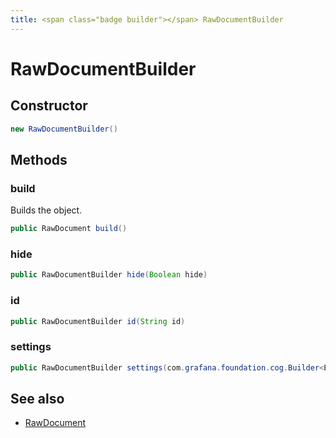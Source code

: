 ```yaml
---
title: <span class="badge builder"></span> RawDocumentBuilder
---
```

# <span class="badge builder"></span> RawDocumentBuilder

## Constructor

```java
new RawDocumentBuilder()
```
## Methods

### <span class="badge object-method"></span> build

Builds the object.

```java
public RawDocument build()
```

### <span class="badge object-method"></span> hide

```java
public RawDocumentBuilder hide(Boolean hide)
```

### <span class="badge object-method"></span> id

```java
public RawDocumentBuilder id(String id)
```

### <span class="badge object-method"></span> settings

```java
public RawDocumentBuilder settings(com.grafana.foundation.cog.Builder<ElasticsearchRawDocumentSettings> settings)
```

## See also

 * <span class="badge object-type-class"></span> [RawDocument](./object-RawDocument.md)
